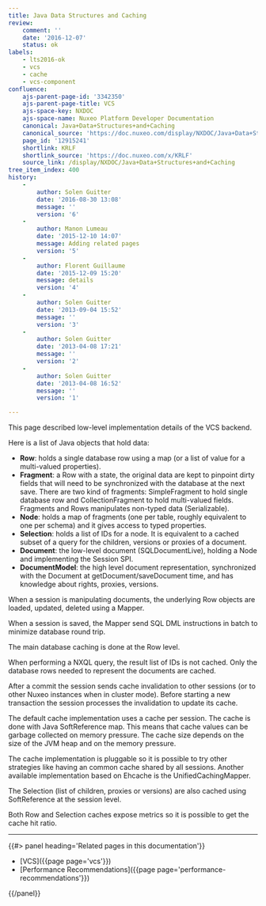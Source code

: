 ```yaml
---
title: Java Data Structures and Caching
review:
    comment: ''
    date: '2016-12-07'
    status: ok
labels:
    - lts2016-ok
    - vcs
    - cache
    - vcs-component
confluence:
    ajs-parent-page-id: '3342350'
    ajs-parent-page-title: VCS
    ajs-space-key: NXDOC
    ajs-space-name: Nuxeo Platform Developer Documentation
    canonical: Java+Data+Structures+and+Caching
    canonical_source: 'https://doc.nuxeo.com/display/NXDOC/Java+Data+Structures+and+Caching'
    page_id: '12915241'
    shortlink: KRLF
    shortlink_source: 'https://doc.nuxeo.com/x/KRLF'
    source_link: /display/NXDOC/Java+Data+Structures+and+Caching
tree_item_index: 400
history:
    -
        author: Solen Guitter
        date: '2016-08-30 13:08'
        message: ''
        version: '6'
    -
        author: Manon Lumeau
        date: '2015-12-10 14:07'
        message: Adding related pages
        version: '5'
    -
        author: Florent Guillaume
        date: '2015-12-09 15:20'
        message: details
        version: '4'
    -
        author: Solen Guitter
        date: '2013-09-04 15:52'
        message: ''
        version: '3'
    -
        author: Solen Guitter
        date: '2013-04-08 17:21'
        message: ''
        version: '2'
    -
        author: Solen Guitter
        date: '2013-04-08 16:52'
        message: ''
        version: '1'

---
```

This page described low-level implementation details of the VCS backend.

Here is a list of Java objects that hold data:

*   **Row**: holds a single database row using a map (or a list of value for a multi-valued properties).
*   **Fragment**: a Row with a state, the original data are kept to pinpoint dirty fields that will need to be synchronized with the database at the next save. There are two kind of fragments: SimpleFragment to hold single database row and CollectionFragment to hold multi-valued fields. Fragments and Rows manipulates non-typed data (Serializable).
*   **Node**: holds a map of fragments (one per table, roughly equivalent to one per schema) and it gives access to typed properties.
*   **Selection**: holds a list of IDs for a node. It is equivalent to a cached subset of a query for the children, versions or proxies of a document.
*   **Document**: the low-level document (SQLDocumentLive), holding a Node and implementing the Session SPI.
*   **DocumentModel**: the high level document representation, synchronized with the Document at getDocument/saveDocument time, and has knowledge about rights, proxies, versions.

When a session is manipulating documents, the underlying Row objects are loaded, updated, deleted using a Mapper.

When a session is saved, the Mapper send SQL DML instructions in batch to minimize database round trip.

The main database caching is done at the Row level.

When performing a NXQL query, the result list of IDs is not cached. Only the database rows needed to represent the documents are cached.

After a commit the session sends cache invalidation to other sessions (or to other Nuxeo instances when in cluster mode). Before starting a new transaction the session processes the invalidation to update its cache.

The default cache implementation uses a cache per session. The cache is done with Java SoftReference map. This means that cache values can be garbage collected on memory pressure. The cache size depends on the size of the JVM heap and on the memory pressure.

The cache implementation is pluggable so it is possible to try other strategies like having an common cache shared by all sessions. Another available implementation based on Ehcache is the UnifiedCachingMapper.

The Selection (list of children, proxies or versions) are also cached using SoftReference at the session level.

Both Row and Selection caches expose metrics so it is possible to get the cache hit ratio.

* * *

<div class="row" data-equalizer data-equalize-on="medium"><div class="column medium-6">{{#> panel heading='Related pages in this documentation'}}

*   [VCS]({{page page='vcs'}})
*   [Performance Recommendations]({{page page='performance-recommendations'}})

{{/panel}}</div><div class="column medium-6">

</div></div>
